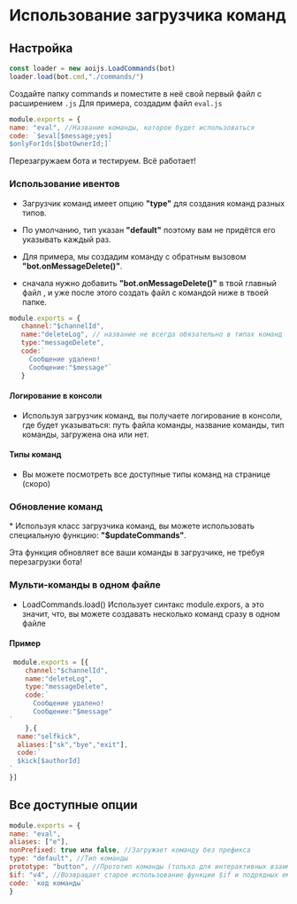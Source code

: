 # Использование загрузчика команд

## Настройка

```javascript
const loader = new aoijs.LoadCommands(bot)
loader.load(bot.cmd,"./commands/")
```
Создайте папку commands и поместите в неё свой первый файл с расширением 
`.js`
Для примера, создадим файл `eval.js`
```js
module.exports = {
name: "eval", //Название команды, которое будет использоваться
code: `$eval[$message;yes]
$onlyForIds[$botOwnerId;]`
```

Перезагружаем бота и тестируем. Всё работает!

### Использование ивентов

* Загрузчик команд имеет опцию **"type"** для создания команд разных типов.
* По умолчанию, тип указан **"default"** поэтому вам не придётся его указывать каждый раз.

* Для примера, мы создадим команду с обратным вызовом **"bot.onMessageDelete()"**.
* сначала нужно добавить  **"bot.onMessageDelete()"** в твой главный файл , и уже после этого создать файл с командой ниже в твоей папке.

```javascript
module.exports = {
   channel:"$channelId",
   name:"deleteLog", // название не всегда обязательно в типах команд
   type:"messageDelete",
   code:`
     Сообщение удалено!
     Сообщение:"$message"`
   }
```

#### Логирование в консоли

* Используя загрузчик команд, вы получаете логирование в консоли, где будет указываться: путь файла команды, название команды, тип команды, загружена она или нет.

#### Типы команд

* Вы можете посмотреть все доступные типы команд на странице (скоро)

### Обновление команд

\* Используя класс загрузчика команд, вы можете использовать специальную функцию: **"$updateCommands"**.

Эта функция обновляет все ваши команды в загрузчике, не требуя перезагрузки бота!

### Мульти-команды в одном файле

* LoadCommands.load() Использует синтакс module.expors, а это значит, что, вы можете создавать несколько команд сразу в одном файле

#### Пример

```javascript
 module.exports = [{
    channel:"$channelId",
    name:"deleteLog", 
    type:"messageDelete",
    code:`
      Сообщение удалено!
      Сообщение:"$message"
`
    },{
  name:"selfkick",
  aliases:["sk","bye","exit"],
  code:`
  $kick[$authorId]
`
}]
```

## Все доступные опции
```js
module.exports = {
name: "eval",
aliases: ["e"],
nonPrefixed: true или false, //Загружает команду без префикса
type: "default", //Тип команды
prototype: "button", //Прототип команды (только для интерактивных взаимодействий)
$if: "v4", //Возвращает старое использование функции $if и подрядных ему
code: `код команды`
}
```

